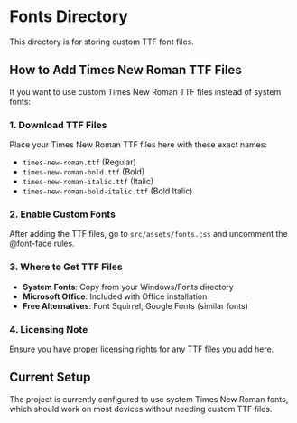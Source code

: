 # Fonts Directory

This directory is for storing custom TTF font files.

## How to Add Times New Roman TTF Files

If you want to use custom Times New Roman TTF files instead of system fonts:

### 1. Download TTF Files

Place your Times New Roman TTF files here with these exact names:

- `times-new-roman.ttf` (Regular)
- `times-new-roman-bold.ttf` (Bold)
- `times-new-roman-italic.ttf` (Italic)
- `times-new-roman-bold-italic.ttf` (Bold Italic)

### 2. Enable Custom Fonts

After adding the TTF files, go to `src/assets/fonts.css` and uncomment the @font-face rules.

### 3. Where to Get TTF Files

- **System Fonts**: Copy from your Windows/Fonts directory
- **Microsoft Office**: Included with Office installation
- **Free Alternatives**: Font Squirrel, Google Fonts (similar fonts)

### 4. Licensing Note

Ensure you have proper licensing rights for any TTF files you add here.

## Current Setup

The project is currently configured to use system Times New Roman fonts, which should work on most devices without needing custom TTF files.

